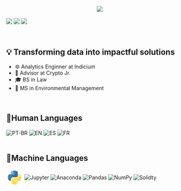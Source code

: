 <p align="center">
  <img src="https://blogger.googleusercontent.com/img/b/R29vZ2xl/AVvXsEgm6M8KtZzEyUaytKqHEOiFcmLim1fsq8ppwLrpKnzdKzagKkUwPAwWu1SWy_vdrhxnJWjTPP7xRil1yDl8btS_moX0h2CpQw0Xfbh82pBhczWKgt5KoBdiiszxaBTrnvRrguy7NB-V1fUbv1KZf695vaqO1E6zq-7GeM1P76rwbBpYsdCzjkMv_RMAUUk/s16000/banner_loffredo.png">
</p>

  <a href="https://sites.google.com/view/loffredo/" target="_blank"><img src="https://img.shields.io/badge/website-000000?style=for-the-badge&logo=About.me&logoColor=white"></a>
  <a href="https://www.linkedin.com/in/raffaela-loffredo/?locale=en_US" target="_blank"><img src="https://img.shields.io/badge/-LinkedIn-%230077B5?style=for-the-badge&logo=linkedin&logoColor=white" target="_blank"></a>
  <a href="https://medium.com/@loffredo.ds" target="_blank"><img src="https://img.shields.io/badge/Medium-12100E?style=for-the-badge&logo=medium&logoColor=white"></a>

<br/>

## 💡 Transforming data into impactful solutions
- ⚙️ Analytics Enginner at Indicium
- 🤝 Advisor at Crypto Jr.
- 🎓 BS in Law
- 🌱 MS in Environmental Management
<div style="display: inline_block"><br></div>

## 💪Human Languages
<div style="display: inline_block">
  <img align="center" alt="PT-BR" height="30" width="30" src="https://em-content.zobj.net/thumbs/120/whatsapp/326/flag-brazil_1f1e7-1f1f7.png">
  <img align="center" alt="EN" height="30" width="30" src="https://em-content.zobj.net/thumbs/120/whatsapp/326/flag-united-states_1f1fa-1f1f8.png">
  <img align="center" alt="ES" height="30" width="30" src="https://em-content.zobj.net/thumbs/120/whatsapp/326/flag-spain_1f1ea-1f1f8.png">
  <img align="center" alt="FR" height="30" width="30" src="https://em-content.zobj.net/thumbs/120/whatsapp/326/flag-france_1f1eb-1f1f7.png">
</div><br>

## 🦾Machine Languages
<div style="display: inline_block">
  <img align="center" alt="Python" height="45" width="45" src="https://raw.githubusercontent.com/devicons/devicon/master/icons/python/python-original.svg">
  <img align="center" alt="Jupyter" height="45" width="45" src="https://cdn.jsdelivr.net/gh/devicons/devicon/icons/jupyter/jupyter-original-wordmark.svg">
  <img align="center" alt="Anaconda" height="45" width="45" src="https://cdn.jsdelivr.net/gh/devicons/devicon/icons/anaconda/anaconda-original.svg">
  <img align="center" alt="Pandas" height="45" width="45" src="https://cdn.jsdelivr.net/gh/devicons/devicon/icons/pandas/pandas-original-wordmark.svg">
  <img align="center" alt="NumPy" height="45" width="45" src="https://cdn.jsdelivr.net/gh/devicons/devicon/icons/numpy/numpy-original.svg">
  <img align="center" alt="Solidty" height="45" width="45" src="https://cdn.jsdelivr.net/gh/devicons/devicon/icons/solidity/solidity-plain.svg">
</div><br>        
